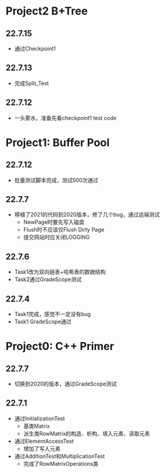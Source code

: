 # Project2 B+Tree
## 22.7.15
- 通过Checkpoint1

## 22.7.13
- 完成Split_Test

## 22.7.12
- 一头雾水，准备先看checkpoint1 test code

# Project1: Buffer Pool
## 22.7.12
- 批量测试脚本完成，测试500次通过

## 22.7.7
- 移植了2021的代码到2020版本，修了几个bug，通过远端测试
  - NewPage时要先写入磁盘
  - Flush时不应该仅Flush Dirty Page
  - 提交网站时应关闭LOGGING

## 22.7.6
- Task1改为双向链表+哈希表的数据结构
- Task2通过GradeScope测试

## 22.7.4
- Task1完成，感觉不一定没有bug
- Task1 GradeScope通过

# Project0: C++ Primer
## 22.7.7
- 切换到2020的版本，通过GradeScope测试
## 22.7.1
- 通过InitializationTest
    - 基类Matrix
    - 派生类RowMatrix的构造、析构、填入元素、读取元素
- 通过ElementAccessTest
    - 增加了写入元素
- 通过AdditionTest和MultiplicationTest
    - 完成了RowMatrixOperations类